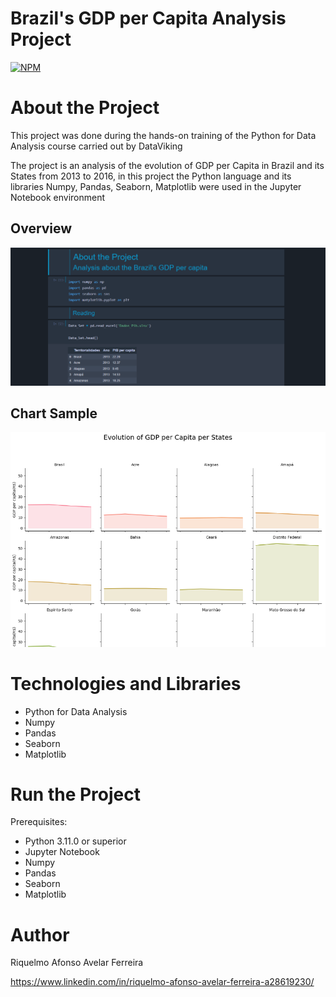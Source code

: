 # Brazil's GDP per Capita Analysis Project
[![NPM](https://img.shields.io/npm/l/react)](https://github.com/RiquelmoFerreira/DataAnalysisBrazil_GDP/blob/main/License)

# About the Project

This project was done during the hands-on training of the Python for Data Analysis course carried out by DataViking

The project is an analysis of the evolution of GDP per Capita in Brazil and its States from 2013 to 2016, in this project the Python language and its libraries Numpy, Pandas, Seaborn, Matplotlib were used in the Jupyter Notebook environment

## Overview
![InitialVision](https://github.com/RiquelmoFerreira/Images/blob/main/3.png)

## Chart Sample
![ChartSample](https://github.com/RiquelmoFerreira/Images/blob/main/4.png)

# Technologies and Libraries

- Python for Data Analysis
- Numpy
- Pandas
- Seaborn
- Matplotlib

# Run the Project
Prerequisites:
- Python 3.11.0 or superior
- Jupyter Notebook
- Numpy
- Pandas
- Seaborn
- Matplotlib

# Author
Riquelmo Afonso Avelar Ferreira

https://www.linkedin.com/in/riquelmo-afonso-avelar-ferreira-a28619230/

